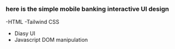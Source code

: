 ### here is the simple mobile banking interactive UI design
-HTML
-Tailwind CSS
- Diasy UI
- Javascript DOM manipulation

